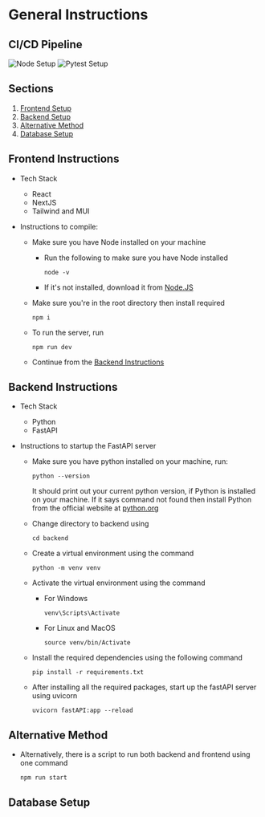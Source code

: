 # General Instructions

## CI/CD Pipeline

![Node Setup](https://github.com/PowerHouse-Project/Production/actions/workflows/node.yml/badge.svg)
![Pytest Setup](https://github.com/PowerHouse-Project/Production/actions/workflows/python.yml/badge.svg)

## Sections

1. [Frontend Setup](#frontend-instructions)
2. [Backend Setup](#backend-instructions)
3. [Alternative Method](#alternative-method)
4. [Database Setup](#database-setup)

## Frontend Instructions

- Tech Stack

  - React
  - NextJS
  - Tailwind and MUI

- Instructions to compile:

  - Make sure you have Node installed on your machine

    - Run the following to make sure you have Node installed
      ```
      node -v
      ```
    - If it's not installed, download it from [Node.JS](https://nodejs.org/)

  - Make sure you're in the root directory then install required
    ```shell
    npm i
    ```
  - To run the server, run

    ```shell
    npm run dev
    ```

  - Continue from the [Backend Instructions](#backend-instructions)

## Backend Instructions

- Tech Stack

  - Python
  - FastAPI

- Instructions to startup the FastAPI server

  - Make sure you have python installed on your machine, run:

    ```shell
    python --version
    ```

    It should print out your current python version, if Python is installed on your machine. If it says command not found then install Python from the official website at [python.org](https://www.python.org)

  - Change directory to backend using

    ```shell
    cd backend
    ```

  - Create a virtual environment using the command

    ```shell
    python -m venv venv
    ```

  - Activate the virtual environment using the command
    - For Windows
      ```shell
      venv\Scripts\Activate
      ```
    - For Linux and MacOS
      ```shell
      source venv/bin/Activate
      ```
  - Install the required dependencies using the following command

    ```shell
    pip install -r requirements.txt
    ```

  - After installing all the required packages, start up the fastAPI server using uvicorn
    ```shell
    uvicorn fastAPI:app --reload
    ```

## Alternative Method

- Alternatively, there is a script to run both backend and frontend using one command

  ```shell
  npm run start
  ```

## Database Setup
